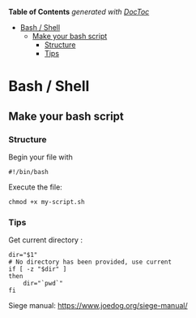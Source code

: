 <!-- START doctoc generated TOC please keep comment here to allow auto update -->
<!-- DON'T EDIT THIS SECTION, INSTEAD RE-RUN doctoc TO UPDATE -->
**Table of Contents**  *generated with [DocToc](https://github.com/thlorenz/doctoc)*

- [Bash / Shell](#bash--shell)
  - [Make your bash script](#make-your-bash-script)
    - [Structure](#structure)
    - [Tips](#tips)

<!-- END doctoc generated TOC please keep comment here to allow auto update -->

Bash / Shell
======

Make your bash script
------

### Structure

Begin your file with
```
#!/bin/bash
```

Execute the file:
```
chmod +x my-script.sh
```

### Tips 

Get current directory :

```
dir="$1"
# No directory has been provided, use current
if [ -z "$dir" ]
then
    dir="`pwd`"
fi
```


Siege manual:
https://www.joedog.org/siege-manual/